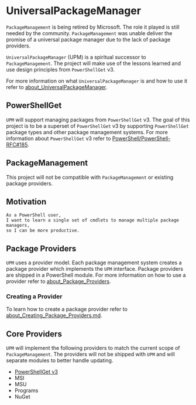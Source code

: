 # UniversalPackageManager

`PackageManagement` is being retired by Microsoft.
The role it played is still needed by the community.
`PackageManagement` was unable deliver the promise of a universal package manager due to the lack of package providers.

`UniversalPackageManager` (UPM) is a spiritual successor to `PackageManagement`.
The project will make use of the lessons learned and use design principles from `PowerShellGet` v3.

For more information on what `UniversalPackageManager` is and how to use it refer to [about_UniversalPackageManager](docs/en-US/about_UniversalPackageManager.md).

## PowerShellGet

`UPM` will support managing packages from `PowerShellGet` v3.
The goal of this project is to be a superset of `PowerShellGet` v3 by supporting `PowerShellGet` package types and other package management systems. For more information about `PowerShellGet` v3 refer to [PowerShell/PowerShell-RFC#185](https://github.com/PowerShell/PowerShell-RFC/pull/185).

## PackageManagement

This project will not be compatible with `PackageManagement` or existing package providers.

## Motivation

```none
As a PowerShell user,
I want to learn a single set of cmdlets to manage multiple package managers,
so I can be more productive.
```

## Package Providers

`UPM` uses a provider model.
Each package management system creates a package provider which implements the `UPM` interface.
Package providers are shipped in a PowerShell module. For more information on how to use a provider refer to [about_Package_Providers](docs/en-US/about_Package_Providers).

### Creating a Provider

To learn how to create a package provider refer to [about_Creating_Package_Providers.md](docs/en-US/about_Creating_Package_Providers.md).

## Core Providers

`UPM` will implement the following providers to match the current scope of `PackageManagement`.
The providers will not be shipped with `UPM` and will separate modules to better handle updating.

- [PowerShellGet v3](https://github.com/ThomasNieto/UniversalPackageManager.Provider.PowerShellGet)
- MSI
- MSU
- Programs
- NuGet
